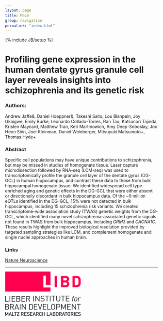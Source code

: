 ```yaml
---
layout: page
title: Main
group: navigation
permalink: "index.html"
---
```

{% include JB/setup %}

Profiling gene expression in the human dentate gyrus granule cell layer reveals insights into schizophrenia and its genetic risk
==============

### Authors: 

Andrew Jaffe&, Daniel Hoeppner&, Takeshi Saito, Lou Blanpain, Joy Ukaigwe, Emily Burke, Leonardo Collado-Torres, Ran Tao, Katsunori Tajinda, Kristen Maynard, Matthew Tran, Keri Martinowich, Amy Deep-Soboslay, Joo Heon Shin, Joel Kleinman, Daniel Weinberger, Mitsuyuki Matsumoto+, Thomas Hyde+

### Abstract

Specific cell populations may have unique contributions to schizophrenia, but may be missed in studies of homogenate tissue. Laser capture microdissection followed by RNA-seq (LCM-seq) was used to transcriptomically profile the granule cell layer of the dentate gyrus (DG-GCL) in human hippocampus, and contrast these data to those from bulk hippocampal homogenate tissue. We identified widespread cell type-enriched aging and genetic effects in the DG-GCL that were either absent or directionally discordant in bulk hippocampus data. Of the ~9 million eQTLs identified in the DG-GCL, 15% were not detected in bulk hippocampus, including 15 schizophrenia risk variants. We created transcriptome-wide association study (TWAS) genetic weights from the DG-GCL, which identified many novel schizophrenia-associated genetic signals not found in TWAS from bulk hippocampus, including *GRM3* and *CACNA1C*. These results highlight the improved biological resolution provided by targeted sampling strategies like LCM, and complement homogenate and single nuclei approaches in human brain. 

### Links

[Nature Neuroscience](https://www.nature.com/articles/s41593-020-0604-z)


------------------
<a href="http://libd.org">
<img src="images/LIBD_logo.jpg" alt="Drawing" style="width: 250px;"/>
